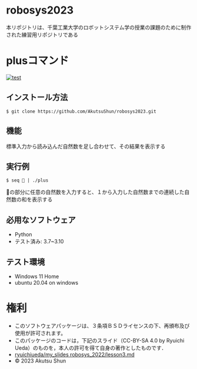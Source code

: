 # robosys2023
本リポジトリは、千葉工業大学のロボットシステム学の授業の課題のために制作された練習用リポジトリである

# plusコマンド
[![test](https://github.com/AkutsuShun/robosys2023/actions/workflows/test.yml/badge.svg)](https://github.com/AkutsuShun/robosys2023/actions/workflows/test.yml)

## インストール方法
```
$ git clone https://github.com/AkutsuShun/robosys2023.git
```

## 機能
標準入力から読み込んだ自然数を足し合わせて、その結果を表示する

## 実行例
```
$ seq 🔲 | ./plus
``` 
🔲の部分に任意の自然数を入力すると、１から入力した自然数までの連続した自然数の和を表示する


## 必用なソフトウェア
* Python
* テスト済み: 3.7~3.10

## テスト環境
* Windows 11 Home
* ubuntu 20.04 on windows

# 権利
* このソフトウェアパッケージは、３条項ＢＳＤライセンスの下、再頒布及び使用が許可されます。
* このパッケージのコードは，下記のスライド（CC-BY-SA 4.0 by Ryuichi Ueda）のものを，本人の許可を得て自身の著作としたものです．
* [ryuichiueda/my_slides robosys_2022/lesson3.md](https://github.com/ryuichiueda/my_slides/tree/master/robosys_2022/lesson3.md)
* © 2023 Akutsu Shun
